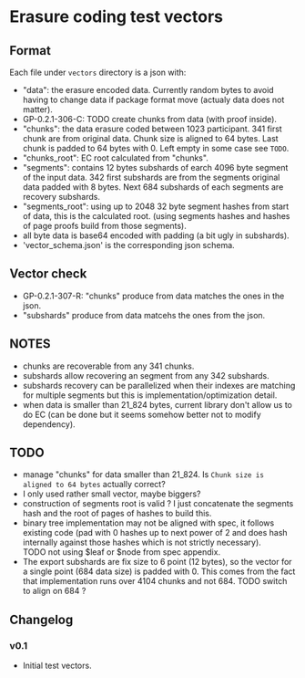 # Erasure coding test vectors

## Format

Each file under `vectors` directory is a json with:
- "data": the erasure encoded data. Currently random bytes to avoid having to change data if package format move (actualy data does not matter).
- GP-0.2.1-306-C: TODO create chunks from data (with proof inside).
- "chunks": the data erasure coded between 1023 participant. 341 first chunk are from original data. Chunk size is aligned to 64 bytes. Last chunk is padded to 64 bytes with 0.
Left empty in some case see `TODO`.
- "chunks_root": EC root calculated from "chunks".
- "segments": contains 12 bytes subshards of earch 4096 byte segment of the input data. 342 first subshards are from the segments original data padded with 8 bytes. Next 684 subshards of each segments are recovery subshards.
- "segments_root": using up to 2048 32 byte segment hashes from start of data, this is the calculated root. (using segments hashes and hashes of page proofs build from those segments).
- all byte data is base64 encoded with padding (a bit ugly in subshards).
- 'vector_schema.json' is the corresponding json schema.

## Vector check

- GP-0.2.1-307-R:  "chunks" produce from data matches the ones in the json.
- "subshards" produce from data matcehs the ones from the json.

## NOTES

- chunks are recoverable from any 341 chunks.
- subshards allow recovering an segment from any 342 subshards.
- subshards recovery can be parallelized when their indexes are matching for multiple segments but this is implementation/optimization detail.
- when data is smaller than 21_824 bytes, current library don't allow us to do EC (can be done but it seems somehow better not to modify dependency).

## TODO

- manage "chunks" for data smaller than 21_824. Is `Chunk size is aligned to 64 bytes` actually correct?
- I only used rather small vector, maybe biggers?
- construction of segments root is valid ? I just concatenate the segments hash and the root of pages of hashes to build this.
- binary tree implementation may not be aligned with spec, it follows existing code (pad with 0 hashes up to next power of 2 and does hash internally against those hashes which is not strictly necessary). TODO not using $leaf or $node from spec appendix.
- The export subshards are fix size to 6 point (12 bytes), so the vector for a single point (684 data size) is padded with 0. This comes from the fact that implementation runs over 4104 chunks and not 684. TODO switch to align on 684 ?

## Changelog

### v0.1
   * Initial test vectors.
